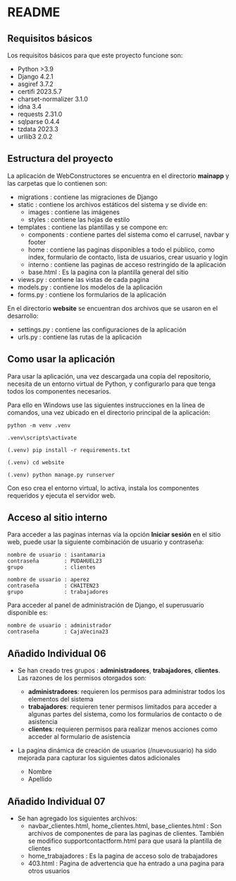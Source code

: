 # README

## Requisitos básicos

Los requisitos básicos para que este proyecto funcione son:

- Python >3.9
- Django 4.2.1
- asgiref 3.7.2
- certifi 2023.5.7
- charset-normalizer 3.1.0
- idna 3.4
- requests 2.31.0
- sqlparse 0.4.4
- tzdata 2023.3
- urllib3 2.0.2


## Estructura del proyecto

La aplicación de WebConstructores se encuentra en el directorio **mainapp** y las carpetas que lo contienen son:

- migrations : contiene las migraciones de Django
- static : contiene los archivos estáticos del sistema y se divide en:
    - images : contiene las imágenes
    - styles : contiene las hojas de estilo
- templates : contiene las plantillas y se compone en:
    - components : contiene partes del sistema como el carrusel, navbar y footer
    - home : contiene las paginas disponibles a todo el público, como index, formulario de contacto, lista de usuarios, crear usuario y login
    - interno : contiene las paginas de acceso restringido de la aplicación
    - base.html : Es la pagina con la plantilla general del sitio
- views.py : contiene las vistas de cada pagina
- models.py : contiene los modelos de la aplicación
- forms.py : contiene los formularios de la aplicación

En el directorio **website** se encuentran dos archivos que se usaron en el desarrollo:

- settings.py : contiene las configuraciones de la aplicación
- urls.py : contiene las rutas de la aplicación

## Como usar la aplicación

Para usar la aplicación, una vez descargada una copia del repositorio, necesita de un entorno virtual de Python, y configurarlo para que tenga todos los componentes necesarios.

Para ello en Windows use las siguientes instrucciones en la línea de comandos, una vez ubicado en el directorio principal de la aplicación:

```
python -m venv .venv

.venv\scripts\activate

(.venv) pip install -r requirements.txt

(.venv) cd website

(.venv) python manage.py runserver

```

Con eso crea el entorno virtual, lo activa, instala los componentes requeridos y ejecuta el servidor web.

## Acceso al sitio interno

Para acceder a las paginas internas vía la opción **Iniciar sesión** en el sitio web, puede usar la siguiente combinación de usuario y contraseña:

```
nombre de usuario : isantamaria
contraseña        : PUDAHUEL23
grupo             : clientes

nombre de usuario : aperez
contraseña        : CHAITEN23
grupo             : trabajadores
```

Para acceder al panel de administración de Django, el superusuario disponible es:

```
nombre de usuario : administrador
contraseña        : CajaVecina23
```

## Añadido Individual 06

- Se han creado tres grupos : **administradores**, **trabajadores**, **clientes**. Las razones de los permisos otorgados son:
    - **administradores**: requieren los permisos para administrar todos los elementos del sistema
    - **trabajadores**: requieren tener permisos limitados para acceder a algunas partes del sistema, como los formularios de contacto o de asistencia
    - **clientes**: requieren permisos para realizar menos acciones como acceder al formulario de asistencia

- La pagina dinámica de creación de usuarios (/nuevousuario) ha sido mejorada para capturar los siguientes datos adicionales
    - Nombre
    - Apellido


## Añadido Individual 07

- Se han agregado los siguientes archivos:
    - navbar_clientes.html, home_clientes.html, base_clientes.html : Son archivos de componentes de para las paginas de clientes. También se modifico supportcontactform.html para que usará la plantilla de clientes
    - home_trabajadores : Es la pagina de acceso solo de trabajadores
    - 403.html : Pagina de advertencia que ha entrado a una pagina para otros usuarios